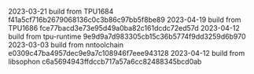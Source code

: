 2023-03-21
build from TPU1684     f41a5cf716b2679068136c0c3b86c97bb5f8be89
2023-04-19
build from TPU1686     fce77bacd3e73e95d49a0ba82c161dcdc72ed57d
2023-04-12
build from tpu-runtime 9e9d9a7d983305cb15c36b5774f9dd3259d6b970
2023-03-03
build from nntoolchain e0309c47ba4957dec9e9a7c108946f7eee943128
2023-04-12
build from libsophon   c6a5694943ffdccb717a57a6cc82488345bcd0ab

